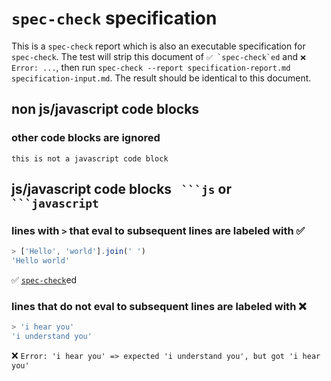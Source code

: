 # `spec-check` specification

This is a `spec-check` report which is also an executable specification for `spec-check`. The test will strip this document of ``✅ `spec-check`ed`` and `❌ Error: ...`, then run `spec-check --report specification-report.md specification-input.md`. The result should be identical to this document.

## non js/javascript code blocks

### other code blocks are ignored

    this is not a javascript code block

## js/javascript code blocks ```` ```js```` or ```` ```javascript````

### lines with `>` that eval to subsequent lines are labeled with :white_check_mark:

```js
> ['Hello', 'world'].join(' ')
'Hello world'
```

✅ [`spec-check`](https://github.com/concept-not-found/spec-check)ed

### lines that do not eval to subsequent lines are labeled with :x:

```js
> 'i hear you'
'i understand you'
```

❌ `Error: 'i hear you' => expected 'i understand you', but got 'i hear you'`
